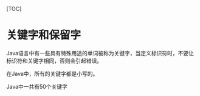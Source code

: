 [TOC]
# 关键字和保留字
Java语言中有一些具有特殊用途的单词被称为关键字，当定义标识符时，不要让标识符和关键字相同，否则会引起错误。

在Java中，所有的关键字都是小写的。

Java中一共有50个关键字
